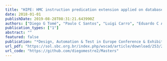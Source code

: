 ```yaml
---
title: "HIPE: HMC instruction predication extension applied on database processing"
date: 2018-01-01
publishDate: 2019-08-28T08:31:21.643990Z
authors: ["Diego G Tomé", "Paulo C Santos", "Luigi Carro", "Eduardo C Almeida", "Marco AZ Alves"]
publication_types: ["1"]
abstract: ""
featured: false
publication: "*Design, Automation & Test in Europe Conference & Exhibition (DATE), 2018*"
url_pdf: "https://sol.sbc.org.br/index.php/wscad/article/download/253/240"
url_code: "https://github.com/diegomestre2/Masters"
---
```


